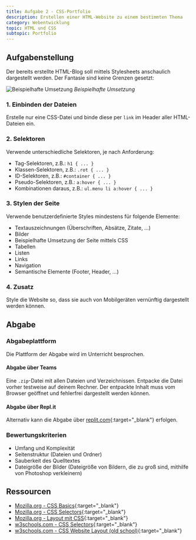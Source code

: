 ```yaml
---
title: Aufgabe 2 - CSS-Portfolio
description: Erstellen einer HTML-Website zu einem bestimmten Thema
category: Webentwicklung
topic: HTML und CSS
subtopic: Portfolio
---
```


## Aufgabenstellung

Der bereits erstellte HTML-Blog soll mittels Stylesheets anschaulich dargestellt werden. Der Fantasie sind keine Grenzen gesetzt:

![Beispielhafte Umsetzung](img/portfolio_css.png)
*Beispielhafte Umsetzung*

### 1. Einbinden der Dateien

Erstelle nur eine CSS-Datei und binde diese per `link` im Header aller HTML-Dateien ein.

### 2. Selektoren

Verwende unterschiedliche Selektoren, je nach Anforderung:

- Tag-Selektoren, z.B.: `h1 { ... }`
- Klassen-Selektoren, z.B.: `.rot { ... }`
- ID-Selektoren, z.B.: `#container { ... }`
- Pseudo-Selektoren, z.B.: `a:hover { ... }`
- Kombinationen daraus, z.B.: `ul.menu li a:hover { ... }`

### 3. Stylen der Seite

Verwende benutzerdefinierte Styles mindestens für folgende Elemente:

* Textauszeichnungen (Überschriften, Absätze, Zitate, …)
* Bilder
* Beispielhafte Umsetzung der Seite mittels CSS
* Tabellen
* Listen
* Links
* Navigation
* Semantische Elemente (Footer, Header, ...)

### 4. Zusatz
Style die Website so, dass sie auch von Mobilgeräten vernünftig dargestellt werden können. 

## Abgabe

### Abgabeplattform
Die Plattform der Abgabe wird im Unterricht besprochen.

#### Abgabe über Teams
Eine `.zip`-Datei mit allen Dateien und Verzeichnissen. Entpacke die Datei vorher testweise auf deinem Rechner. Der entpackte Inhalt muss vom Browser geöffnet und fehlerfrei dargestellt werden können.

#### Abgabe über Repl.it
Alternativ kann die Abgabe über [replit.com](https://replit.com){:target="_blank"} erfolgen.

### Bewertungskriterien
* Umfang und Komplexität
* Seitenstruktur (Dateien und Ordner)
* Sauberkeit des Quelltextes
* Dateigröße der Bilder (Dateigröße von Bildern, die zu groß sind, mithilfe von Photoshop verkleinern)

## Ressourcen

* [Mozilla.org - CSS Basics](https://developer.mozilla.org/en-US/docs/Learn/Getting_started_with_the_web/CSS_basics){:target="_blank"}
* [Mozilla.org  - CSS Selectors](https://developer.mozilla.org/de/docs/Web/CSS/CSS_Selectors){:target="_blank"}
* [Mozilla.org - Layout mit CSS](https://developer.mozilla.org/en-US/docs/Learn/CSS/CSS_layout/Introduction){:target="_blank"}
* [w3schools.com - CSS Selectors](https://www.w3schools.com/css/css_selectors.asp){:target="_blank"}
* [w3schools.com - CSS Website Layout (old school)](https://www.w3schools.com/css/css_website_layout.asp){:target="_blank"}
